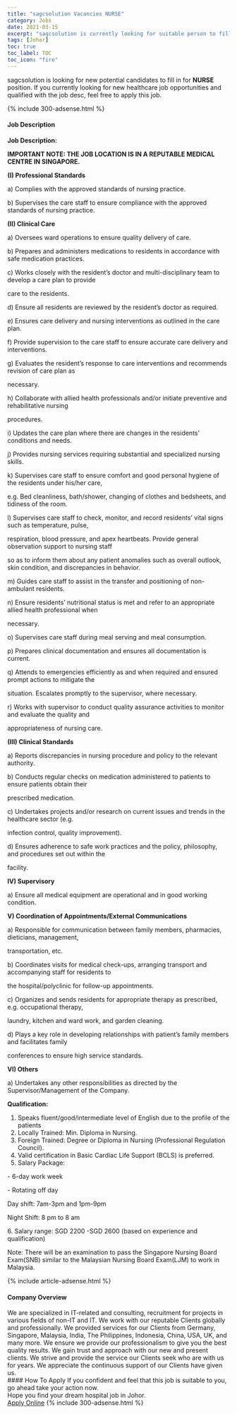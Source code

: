 ```yaml
---
title: "sagcsolution Vacancies NURSE" 
category: Jobs 
date: 2021-03-15 
excerpt: "sagcsolution is currently looking for suitable person to fill in the NURSE which positioned at Johor" 
tags: [Johor] 
toc: true 
toc_label: TOC 
toc_icon: "fire" 
--- 
```


<p>sagcsolution is looking for new potential candidates to fill in for <b>NURSE</b> position. If you currently looking for new healthcare job opportunities and qualified with the job desc, feel free to apply this job.
</p>{% include 300-adsense.html %} 
<div><div><h4>Job Description</h4></div><div><div><span><div><p><strong>Job Description:</strong></p><p><strong>IMPORTANT NOTE: THE JOB LOCATION IS IN A REPUTABLE MEDICAL CENTRE IN SINGAPORE.</strong></p><p><strong>(I) Professional Standards</strong></p><p>a) Complies with the approved standards of nursing practice.</p><p>b) Supervises the care staff to ensure compliance with the approved standards of nursing practice.</p><p><strong>(II) Clinical Care</strong></p><p>a) Oversees ward operations to ensure quality delivery of care.</p><p>b) Prepares and administers medications to residents in accordance with safe medication practices.</p><p>c) Works closely with the resident&#8217;s doctor and multi-disciplinary team to develop a care plan to provide</p><p>care to the residents.</p><p>d) Ensure all residents are reviewed by the resident&#8217;s doctor as required.</p><p>e) Ensures care delivery and nursing interventions as outlined in the care plan.</p><p>f) Provide supervision to the care staff to ensure accurate care delivery and interventions.</p><p>g) Evaluates the resident&#8217;s response to care interventions and recommends revision of care plan as</p><p>necessary.</p><p>h) Collaborate with allied health professionals and/or initiate preventive and rehabilitative nursing</p><p>procedures.</p><p>i) Updates the care plan where there are changes in the residents&#8217; conditions and needs.</p><p>j) Provides nursing services requiring substantial and specialized nursing skills.</p><p>k) Supervises care staff to ensure comfort and good personal hygiene of the residents under his/her care,</p><p>e.g. Bed cleanliness, bath/shower, changing of clothes and bedsheets, and tidiness of the room.</p><p>l) Supervises care staff to check, monitor, and record residents&#8217; vital signs such as temperature, pulse,</p><p>respiration, blood pressure, and apex heartbeats. Provide general observation support to nursing staff</p><p>so as to inform them about any patient anomalies such as overall outlook, skin condition, and discrepancies in behavior.</p><p>m) Guides care staff to assist in the transfer and positioning of non-ambulant residents.</p><p>n) Ensure residents&#8217; nutritional status is met and refer to an appropriate allied health professional when</p><p>necessary.</p><p>o) Supervises care staff during meal serving and meal consumption.</p><p>p) Prepares clinical documentation and ensures all documentation is current.</p><p>q) Attends to emergencies efficiently as and when required and ensured prompt actions to mitigate the</p><p>situation. Escalates promptly to the supervisor, where necessary.</p><p>r) Works with supervisor to conduct quality assurance activities to monitor and evaluate the quality and</p><p>appropriateness of nursing care.</p><p><strong>(III) Clinical Standards</strong></p><p>a) Reports discrepancies in nursing procedure and policy to the relevant authority.</p><p>b) Conducts regular checks on medication administered to patients to ensure patients obtain their</p><p>prescribed medication.</p><p>c) Undertakes projects and/or research on current issues and trends in the healthcare sector (e.g.</p><p>infection control, quality improvement).</p><p>d) Ensures adherence to safe work practices and the policy, philosophy, and procedures set out within the</p><p>facility.</p><p><strong>IV) Supervisory</strong></p><p>a) Ensure all medical equipment are operational and in good working condition.</p><p><strong>V) Coordination of Appointments/External Communications</strong></p><p>a) Responsible for communication between family members, pharmacies, dieticians, management,</p><p>transportation, etc.</p><p>b) Coordinates visits for medical check-ups, arranging transport and accompanying staff for residents to</p><p>the hospital/polyclinic for follow-up appointments.</p><p>c) Organizes and sends residents for appropriate therapy as prescribed, e.g. occupational therapy,</p><p>laundry, kitchen and ward work, and garden cleaning.</p><p>d) Plays a key role in developing relationships with patient&#8217;s family members and facilitates family</p><p>conferences to ensure high service standards.</p><p><strong>VI) Others</strong></p><p>a) Undertakes any other responsibilities as directed by the Supervisor/Management of the Company.</p><p><strong>Qualification:</strong></p><ol><li>Speaks fluent/good/intermediate level of English due to the profile of the patients</li><li>Locally Trained: Min. Diploma in Nursing.</li><li>Foreign Trained: Degree or Diploma in Nursing (Professional Regulation Council).</li><li>Valid certification in Basic Cardiac Life Support (BCLS) is preferred.</li><li>Salary Package:</li></ol><p>- 6-day work week</p><p>- Rotating off day</p><p>Day shift: 7am-3pm and 1pm-9pm</p><p>Night Shift: 8 pm to 8 am</p><p>6. Salary range: SGD 2200 -SGD 2600 (based on experience and qualification)</p><p>Note: There will be an examination to pass the Singapore Nursing Board Exam(SNB) similar to the Malaysian Nursing Board Exam(LJM) to work in Malaysia.</p></div></span></div></div></div> 
{% include article-adsense.html %} 
<div><div><h4>Company Overview</h4></div><div><div><span><div><div>We are specialized in IT-related and consulting, recruitment for projects in various fields of non-IT and IT. We work with our reputable Clients globally and professionally. We provided services for our Clients from Germany, Singapore, Malaysia, India, The Philippines, Indonesia, China, USA, UK, and many more. We ensure we provide our professionalism to give you the best quality results. We gain trust and approach with our new and present clients. We strive and provide the service our Clients seek who are with us for years. We appreciate the continuous support of our Clients have given us.</div></div></span></div></div></div> 
#### How To Apply 
If you confident and feel that this job is suitable to you, go ahead take your action now. <br/> 
Hope you find your dream hospital job in Johor. <br/> 
<a href="https://www.jobstreet.com.my/en/job/nurse-4493038?jobId=jobstreet-my-job-4493038" class="btn btn--warning" target="_blank" rel="nofollow noopenner">Apply Online</a> 
{% include 300-adsense.html %} 